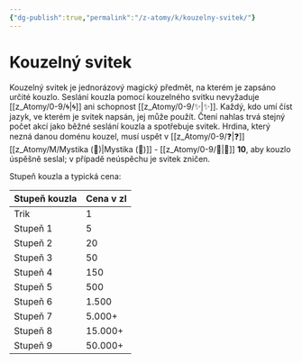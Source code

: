 ```yaml
---
{"dg-publish":true,"permalink":"/z-atomy/k/kouzelny-svitek/"}
---
```


# Kouzelný svitek  
Kouzelný svitek je jednorázový magický předmět, na kterém je zapsáno určité kouzlo. Seslání kouzla pomocí kouzelného svitku nevyžaduje [[z_Atomy/0-9/🌀\|🌀]] ani schopnost [[z_Atomy/0-9/✨\|✨]]. Každý, kdo umí číst jazyk, ve kterém je svitek napsán, jej může použít. Čtení nahlas trvá stejný počet akcí jako běžné seslání kouzla a spotřebuje svitek. 
Hrdina, který nezná danou doménu kouzel, musí uspět v [[z_Atomy/0-9/❓\|❓]] [[z_Atomy/M/Mystika (📖)\|Mystika (📖)]] - [[z_Atomy/0-9/📶\|📶]] **10**, aby kouzlo úspěšně seslal; v případě neúspěchu je svitek zničen. 

Stupeň kouzla a typická cena:

| Stupeň kouzla | Cena v zl |
| ------------- | --------- |
| Trik          | 1         |
| Stupeň 1      | 5         |
| Stupeň 2      | 20        |
| Stupeň 3      | 50        |
| Stupeň 4      | 150       |
| Stupeň 5      | 500       |
| Stupeň 6      | 1.500     |
| Stupeň 7      | 5.000+    |
| Stupeň 8      | 15.000+   |
| Stupeň 9      | 50.000+   |
